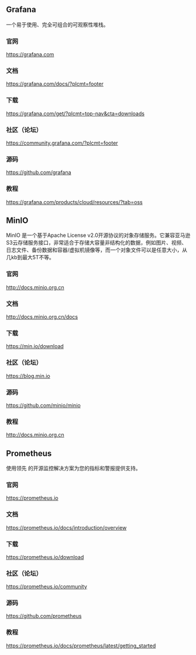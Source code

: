 ## Grafana

一个易于使用、完全可组合的可观察性堆栈。

### 官网
https://grafana.com

### 文档
https://grafana.com/docs/?plcmt=footer

### 下载
https://grafana.com/get/?plcmt=top-nav&cta=downloads

### 社区（论坛）
https://community.grafana.com/?plcmt=footer

### 源码
https://github.com/grafana

### 教程
https://grafana.com/products/cloud/resources/?tab=oss


## MinIO

MinIO 是一个基于Apache License v2.0开源协议的对象存储服务。它兼容亚马逊S3云存储服务接口，非常适合于存储大容量非结构化的数据，例如图片、视频、日志文件、备份数据和容器/虚拟机镜像等，而一个对象文件可以是任意大小，从几kb到最大5T不等。

### 官网
http://docs.minio.org.cn

### 文档
http://docs.minio.org.cn/docs

### 下载
https://min.io/download

### 社区（论坛）
https://blog.min.io

### 源码
https://github.com/minio/minio

### 教程
http://docs.minio.org.cn


## Prometheus

使用领先 的开源监控解决方案为您的指标和警报提供支持。

### 官网
https://prometheus.io

### 文档
https://prometheus.io/docs/introduction/overview

### 下载
https://prometheus.io/download

### 社区（论坛）
https://prometheus.io/community

### 源码
https://github.com/prometheus

### 教程
https://prometheus.io/docs/prometheus/latest/getting_started

